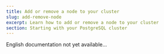 ```yaml
---
title: Add or remove a node to your cluster
slug: add-remove-node
excerpt: Learn how to add or remove a node to your cluster
section: Starting with your PostgreSQL cluster
---
```


English documentation not yet available...
